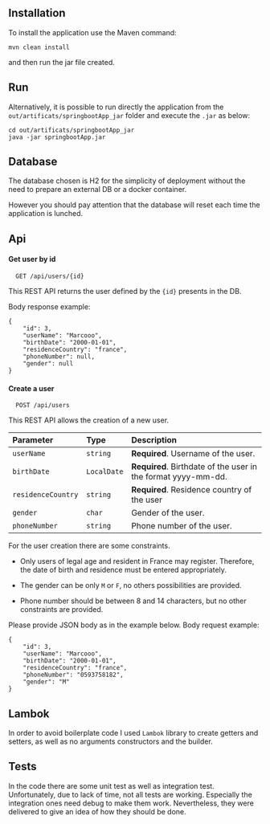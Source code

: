 ## Installation
To install the application use the Maven command:
```
mvn clean install
```

and then run the jar file created.

## Run
Alternatively, it is possible to run directly the application from the ```out/artificats/springbootApp_jar``` folder and execute the ```.jar``` as below:
```
cd out/artificats/springbootApp_jar
java -jar springbootApp.jar
```

## Database
The database chosen is H2 for the simplicity of deployment without the need to prepare an external DB or a docker container.

However you should pay attention that the database will reset each time the application is lunched.


## Api
#### Get user by id

```http
  GET /api/users/{id}
```
This REST API returns the user defined by the ```{id}``` presents in the DB.

Body response example:
```
{
    "id": 3,
    "userName": "Marcooo",
    "birthDate": "2000-01-01",
    "residenceCountry": "france",
    "phoneNumber": null,
    "gender": null
}
```

#### Create a user

```http
  POST /api/users
```

This REST API allows the creation of a new user.

| Parameter          | Type        | Description                                                   |
|:-------------------|:------------|:--------------------------------------------------------------|
| `userName`         | `string`    | **Required**. Username of the user.                           |
| `birthDate`        | `LocalDate` | **Required**. Birthdate of the user in the format yyyy-mm-dd. |
| `residenceCountry` | `string`    | **Required**. Residence country of the user                   |
| `gender`           | `char`      | Gender of the user.                                           |
| `phoneNumber`      | `string`    | Phone number of the user.                                     |

For the user creation there are some constraints. 

- Only users of legal age and resident in France may register.
Therefore, the date of birth and residence must be entered appropriately.

- The gender can be only `M` or `F`, no others possibilities are provided.

- Phone number should be between 8 and 14 characters, but no other constraints are provided.

Please provide JSON body as in the example below.
Body request example:
```
{
    "id": 3,
    "userName": "Marcooo",
    "birthDate": "2000-01-01",
    "residenceCountry": "france",
    "phoneNumber": "0593758182",
    "gender": "M"
}
```

## Lambok
In order to avoid boilerplate code I used ```Lambok``` library to create getters and setters, as well as no arguments constructors and the builder.

## Tests
In the code there are some unit test as well as integration test.
Unfortunately, due to lack of time, not all tests are working. Especially the integration ones need debug to make them work. 
Nevertheless, they were delivered to give an idea of how they should be done.
